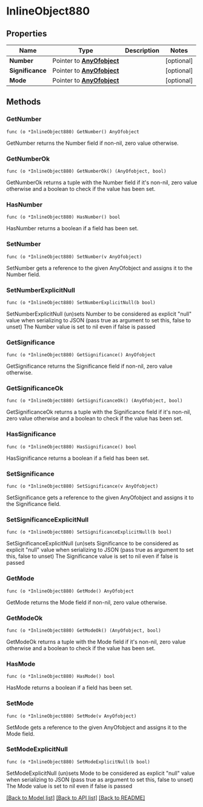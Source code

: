 # InlineObject880

## Properties

Name | Type | Description | Notes
------------ | ------------- | ------------- | -------------
**Number** | Pointer to [**AnyOfobject**](anyOf&lt;object&gt;.md) |  | [optional] 
**Significance** | Pointer to [**AnyOfobject**](anyOf&lt;object&gt;.md) |  | [optional] 
**Mode** | Pointer to [**AnyOfobject**](anyOf&lt;object&gt;.md) |  | [optional] 

## Methods

### GetNumber

`func (o *InlineObject880) GetNumber() AnyOfobject`

GetNumber returns the Number field if non-nil, zero value otherwise.

### GetNumberOk

`func (o *InlineObject880) GetNumberOk() (AnyOfobject, bool)`

GetNumberOk returns a tuple with the Number field if it's non-nil, zero value otherwise
and a boolean to check if the value has been set.

### HasNumber

`func (o *InlineObject880) HasNumber() bool`

HasNumber returns a boolean if a field has been set.

### SetNumber

`func (o *InlineObject880) SetNumber(v AnyOfobject)`

SetNumber gets a reference to the given AnyOfobject and assigns it to the Number field.

### SetNumberExplicitNull

`func (o *InlineObject880) SetNumberExplicitNull(b bool)`

SetNumberExplicitNull (un)sets Number to be considered as explicit "null" value
when serializing to JSON (pass true as argument to set this, false to unset)
The Number value is set to nil even if false is passed
### GetSignificance

`func (o *InlineObject880) GetSignificance() AnyOfobject`

GetSignificance returns the Significance field if non-nil, zero value otherwise.

### GetSignificanceOk

`func (o *InlineObject880) GetSignificanceOk() (AnyOfobject, bool)`

GetSignificanceOk returns a tuple with the Significance field if it's non-nil, zero value otherwise
and a boolean to check if the value has been set.

### HasSignificance

`func (o *InlineObject880) HasSignificance() bool`

HasSignificance returns a boolean if a field has been set.

### SetSignificance

`func (o *InlineObject880) SetSignificance(v AnyOfobject)`

SetSignificance gets a reference to the given AnyOfobject and assigns it to the Significance field.

### SetSignificanceExplicitNull

`func (o *InlineObject880) SetSignificanceExplicitNull(b bool)`

SetSignificanceExplicitNull (un)sets Significance to be considered as explicit "null" value
when serializing to JSON (pass true as argument to set this, false to unset)
The Significance value is set to nil even if false is passed
### GetMode

`func (o *InlineObject880) GetMode() AnyOfobject`

GetMode returns the Mode field if non-nil, zero value otherwise.

### GetModeOk

`func (o *InlineObject880) GetModeOk() (AnyOfobject, bool)`

GetModeOk returns a tuple with the Mode field if it's non-nil, zero value otherwise
and a boolean to check if the value has been set.

### HasMode

`func (o *InlineObject880) HasMode() bool`

HasMode returns a boolean if a field has been set.

### SetMode

`func (o *InlineObject880) SetMode(v AnyOfobject)`

SetMode gets a reference to the given AnyOfobject and assigns it to the Mode field.

### SetModeExplicitNull

`func (o *InlineObject880) SetModeExplicitNull(b bool)`

SetModeExplicitNull (un)sets Mode to be considered as explicit "null" value
when serializing to JSON (pass true as argument to set this, false to unset)
The Mode value is set to nil even if false is passed

[[Back to Model list]](../README.md#documentation-for-models) [[Back to API list]](../README.md#documentation-for-api-endpoints) [[Back to README]](../README.md)


